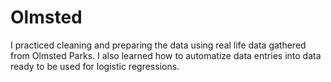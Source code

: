 # Olmsted
I practiced cleaning and preparing the data using real life data gathered from Olmsted Parks. I also learned how to automatize data entries into data ready to be used for logistic regressions.
